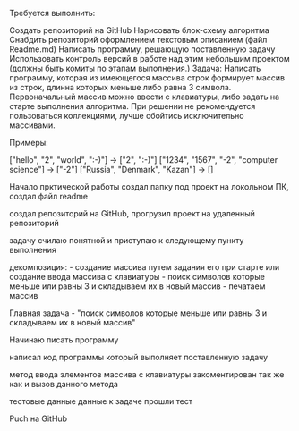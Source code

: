 Требуется выполнить:

Создать репозиторий на GitHub
Нарисовать блок-схему алгоритма
Снабдить репозиторий оформлением текстовым описанием (файл Readme.md)
Написать программу, решающую поставленную задачу
Использовать контроль версий в работе над этим небольшим проектом (должны быть комиты по этапам выполнения.)
Задача: Написать программу, которая из имеющегося массива строк формирует массив из строк, длинна которых меньше либо равна 3 символа. Первоначальный массив можно ввести с клавиатуры, либо задать на старте выполнения алгоритма. При решении не рекомендуется пользоваться коллекциями, лучше обойтись исключительно массивами.

Примеры:

["hello", "2", "world", ":-)"] -> ["2", ":-)"] ["1234", "1567", "-2", "computer science"] -> ["-2"] ["Russia", "Denmark", "Kazan"] -> []

Начало прктической работы
создал папку под проект на локольном ПК, создал файл readme

создал репозиторий на GitHub, прогрузил проект на удаленный репозиторий

задачу счилаю понятной и приступаю к следующему пункту выполнения

декомпозиция: - создание массива путем задания его при старте или создание ввода массива с клавиатуры - поиск символов которые меньше или равны 3 и складываем их в новый массив - печатаем массив

Главная задача - "поиск символов которые меньше или равны 3 и складываем их в новый массив"

Начинаю писать программу

написал код программы который выполняет поставленную задачу

метод ввода элементов массива с клавиатуры закоментирован так же как и вызов данного метода

тестовые данные данные к задаче прошли тест

Puch на GitHub
